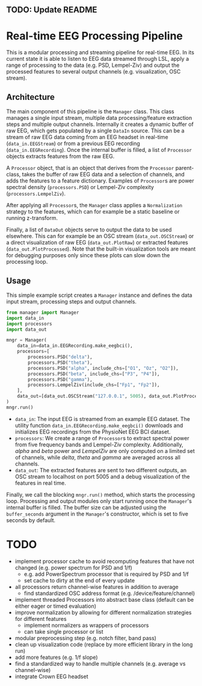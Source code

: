 TODO: Update README
---

# Real-time EEG Processing Pipeline

This is a modular processing and streaming pipeline for real-time EEG. In its current state it is able to listen to EEG data streamed through LSL, apply a range of processing to the data (e.g. PSD, Lempel-Ziv) and output the processed features to several output channels (e.g. visualization, OSC stream).

## Architecture
The main component of this pipeline is the `Manager` class. This class manages a single input stream, multiple data processing/feature extraction steps and multiple output channels. Internally it creates a dynamic buffer of raw EEG, which gets populated by a single `DataIn` source. This can be a stream of raw EEG data coming from an EEG headset in real-time (`data_in.EEGStream`) or from a previous EEG recording (`data_in.EEGRecording`). Once the internal buffer is filled, a list of `Processor` objects extracts features from the raw EEG.

A `Processor` object, that is an object that derives from the `Processor` parent-class, takes the buffer of raw EEG data and a selection of channels, and adds the features to a feature dictionary. Examples of `Processor`s are power spectral density (`processors.PSD`) or Lempel-Ziv complexity (`processors.LempelZiv`).

After applying all `Processor`s, the `Manager` class applies a `Normalization` strategy to the features, which can for example be a static baseline or running z-transform.

Finally, a list of `DataOut` objects serve to output the data to be used elsewhere. This can for example be an OSC stream (`data_out.OSCStream`) or a direct visualization of raw EEG (`data_out.PlotRaw`) or extracted features (`data_out.PlotProcessed`). Note that the built-in visualization tools are meant for debugging purposes only since these plots can slow down the processing loop.

## Usage
This simple example script creates a `Manager` instance and defines the data input stream, processing steps and output channels.

```python
from manager import Manager
import data_in
import processors
import data_out

mngr = Manager(
    data_in=data_in.EEGRecording.make_eegbci(),
    processors=[
        processors.PSD("delta"),
        processors.PSD("theta"),
        processors.PSD("alpha", include_chs=["O1", "Oz", "O2"]),
        processors.PSD("beta", include_chs=["P3", "P4"]),
        processors.PSD("gamma"),
        processors.LempelZiv(include_chs=["Fp1", "Fp2"]),
    ],
    data_out=[data_out.OSCStream("127.0.0.1", 5005), data_out.PlotProcessed()],
)
mngr.run()
```

- `data_in`: The input EEG is streamed from an example EEG dataset. The utility function `data_in.EEGRecording.make_eegbci()` downloads and initializes EEG recordings from the PhysioNet EEG BCI dataset.
- `processors`: We create a range of `Processor`s to extract spectral power from five frequency bands and Lempel-Ziv complexity. Additionally, _alpha_ and _beta_ power and _LempelZiv_ are only computed on a limited set of channels, while _delta_, _theta_ and _gamma_ are averaged across all channels.
- `data_out`: The extracted features are sent to two different outputs, an OSC stream to localhost on port 5005 and a debug visualization of the features in real time.

Finally, we call the blocking `mngr.run()` method, which starts the processing loop. Processing and output modules only start running once the `Manager`'s internal buffer is filled. The buffer size can be adjusted using the `buffer_seconds` argument in the `Manager`'s constructor, which is set to five seconds by default.

# TODO
- implement processor cache to avoid recomputing features that have not changed (e.g. power spectrum for PSD and 1/f)
    - e.g. add PowerSpectrum processor that is required by PSD and 1/f
    - set cache to dirty at the end of every update
- all processors return channel-wise features in addition to average
    - find standardized OSC address format (e.g. /device/feature/channel)
- implement threaded Processors into abstract base class (default can be either eager or timed evaluation)
- improve normalization by allowing for different normalization strategies for different features
    - implement normalizers as wrappers of processors
    - can take single processor or list
- modular preprocessing step (e.g. notch filter, band pass)
- clean up visualization code (replace by more efficient library in the long run)
- add more features (e.g. 1/f slope)
- find a standardized way to handle multiple channels (e.g. average vs channel-wise)
- integrate Crown EEG headset
